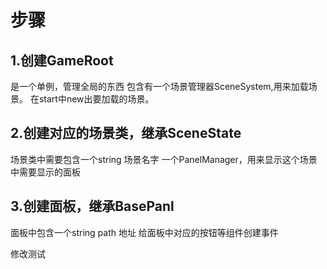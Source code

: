 # 步骤

## 1.创建GameRoot

是一个单例，管理全局的东西
包含有一个场景管理器SceneSystem,用来加载场景。
在start中new出要加载的场景。

## 2.创建对应的场景类，继承SceneState

场景类中需要包含一个string 场景名字
一个PanelManager，用来显示这个场景中需要显示的面板

## 3.创建面板，继承BasePanl

面板中包含一个string path 地址
给面板中对应的按钮等组件创建事件

修改测试

